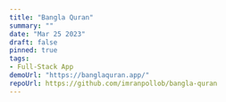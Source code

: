 ```yaml
---
title: "Bangla Quran"
summary: ""
date: "Mar 25 2023"
draft: false
pinned: true
tags:
- Full-Stack App
demoUrl: "https://banglaquran.app/"
repoUrl: https://github.com/imranpollob/bangla-quran
---
```

